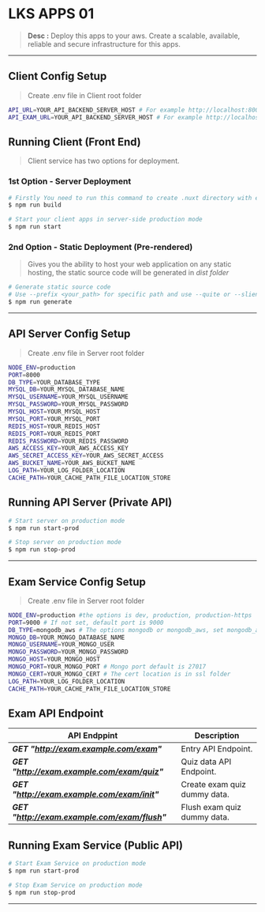# LKS APPS 01

> **Desc :** Deploy this apps to your aws. Create a scalable, available, reliable and secure infrastructure for this apps.

<hr>

## Client Config Setup

> Create .env file in Client root folder

```sh
API_URL=YOUR_API_BACKEND_SERVER_HOST # For example http://localhost:8000
API_EXAM_URL=YOUR_API_BACKEND_SERVER_HOST # For example http://localhost:9000/exam
```

## Running Client (Front End)

> Client service has two options for deployment.

### 1st Option - Server Deployment

```sh
# Firstly You need to run this command to create .nuxt directory with everything inside ready to start
$ npm run build

# Start your client apps in server-side production mode
$ npm run start

```

### 2nd Option - Static Deployment (Pre-rendered)

> Gives you the ability to host your web application on any static hosting, the static source code will be generated in _dist folder_

```sh
# Generate static source code
# Use --prefix <your_path> for specific path and use --quite or --slient for suppressing the output of npm
$ npm run generate

```

<hr>

## API Server Config Setup

> Create .env file in Server root folder

```sh
NODE_ENV=production
PORT=8000
DB_TYPE=YOUR_DATABASE_TYPE
MYSQL_DB=YOUR_MYSQL_DATABASE_NAME
MYSQL_USERNAME=YOUR_MYSQL_USERNAME
MYSQL_PASSWORD=YOUR_MYSQL_PASSWORD
MYSQL_HOST=YOUR_MYSQL_HOST
MYSQL_PORT=YOUR_MYSQL_PORT
REDIS_HOST=YOUR_REDIS_HOST
REDIS_PORT=YOUR_REDIS_PORT
REDIS_PASSWORD=YOUR_REDIS_PASSWORD
AWS_ACCESS_KEY=YOUR_AWS_ACCESS_KEY
AWS_SECRET_ACCESS_KEY=YOUR_AWS_SECRET_ACCESS
AWS_BUCKET_NAME=YOUR_AWS_BUCKET_NAME
LOG_PATH=YOUR_LOG_FOLDER_LOCATION
CACHE_PATH=YOUR_CACHE_PATH_FILE_LOCATION_STORE
```

## Running API Server (Private API)

```sh
# Start server on production mode
$ npm run start-prod

# Stop server on production mode
$ npm run stop-prod
```

<hr>

## Exam Service Config Setup

> Create .env file in Server root folder

```sh
NODE_ENV=production #the options is dev, production, production-https
PORT=9000 # If not set, default port is 9000
DB_TYPE=mongodb_aws # The options mongodb or mongodb_aws, set mongodb_aws if your db at aws cloud
MONGO_DB=YOUR_MONGO_DATABASE_NAME
MONGO_USERNAME=YOUR_MONGO_USER
MONGO_PASSWORD=YOUR_MONGO_PASSWORD
MONGO_HOST=YOUR_MONGO_HOST
MONGO_PORT=YOUR_MONGO_PORT # Mongo port default is 27017
MONGO_CERT=YOUR_MONGO_CERT # The cert location is in ssl folder
LOG_PATH=YOUR_LOG_FOLDER_LOCATION
CACHE_PATH=YOUR_CACHE_PATH_FILE_LOCATION_STORE
```

## Exam API Endpoint

| API Endppint                                   | Description                  |
| ---------------------------------------------- | ---------------------------- |
| **_GET "http://exam.example.com/exam"_**       | Entry API Endpoint.          |
| **_GET "http://exam.example.com/exam/quiz"_**  | Quiz data API Endpoint.      |
| **_GET "http://exam.example.com/exam/init"_**  | Create exam quiz dummy data. |
| **_GET "http://exam.example.com/exam/flush"_** | Flush exam quiz dummy data.  |

## Running Exam Service (Public API)

```sh
# Start Exam Service on production mode
$ npm run start-prod

# Stop Exam Service on production mode
$ npm run stop-prod
```

<hr>
